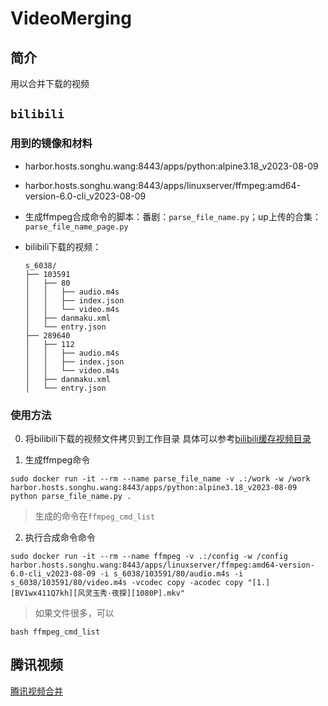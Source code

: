 # VideoMerging

## 简介

用以合并下载的视频

## `bilibili`
### 用到的镜像和材料

+ harbor.hosts.songhu.wang:8443/apps/python:alpine3.18_v2023-08-09
+ harbor.hosts.songhu.wang:8443/apps/linuxserver/ffmpeg:amd64-version-6.0-cli_v2023-08-09
+ 生成ffmpeg合成命令的脚本：番剧：`parse_file_name.py`；up上传的合集：`parse_file_name_page.py`
+ bilibili下载的视频：

    ```
    s_6038/
    ├── 103591
    │   ├── 80
    │   │   ├── audio.m4s
    │   │   ├── index.json
    │   │   └── video.m4s
    │   ├── danmaku.xml
    │   └── entry.json
    ├── 289640
    │   ├── 112
    │   │   ├── audio.m4s
    │   │   ├── index.json
    │   │   └── video.m4s
    │   ├── danmaku.xml
    │   └── entry.json
    ```

### 使用方法
0. 将bilibili下载的视频文件拷贝到工作目录
具体可以参考[bilibili缓存视频目录](https://gitea.hosts.songhu.wang/songhu.wang/Vedio-Download/src/branch/main/BiliBili%E8%A7%86%E9%A2%91)

1. 生成ffmpeg命令

```
sudo docker run -it --rm --name parse_file_name -v .:/work -w /work harbor.hosts.songhu.wang:8443/apps/python:alpine3.18_v2023-08-09 python parse_file_name.py .
```
> 生成的命令在`ffmpeg_cmd_list`

2. 执行合成命令命令

```
sudo docker run -it --rm --name ffmpeg -v .:/config -w /config harbor.hosts.songhu.wang:8443/apps/linuxserver/ffmpeg:amd64-version-6.0-cli_v2023-08-09 -i s_6038/103591/80/audio.m4s -i s_6038/103591/80/video.m4s -vcodec copy -acodec copy "[1.][BV1wx411Q7kh][风灵玉秀·夜探][1080P].mkv"
```
> 如果文件很多，可以
```
bash ffmpeg_cmd_list

```

## 腾讯视频

[腾讯视频合并](https://gitea.hosts.songhu.wang/songhu.wang/Vedio-Download/src/branch/main/%E8%85%BE%E8%AE%AF%E8%A7%86%E9%A2%91)
